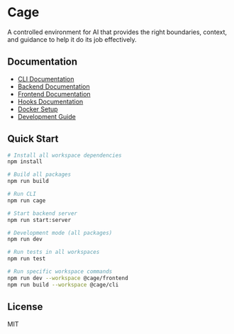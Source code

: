 # Cage

A controlled environment for AI that provides the right boundaries, context, and guidance to help it do its job effectively.

## Documentation

- [CLI Documentation](docs/CLI.md)
- [Backend Documentation](docs/BACKEND.md)
- [Frontend Documentation](docs/FRONTEND.md)
- [Hooks Documentation](docs/HOOKS.md)
- [Docker Setup](docs/DOCKER.md)
- [Development Guide](docs/DEVELOPMENT.md)

## Quick Start

```bash
# Install all workspace dependencies
npm install

# Build all packages
npm run build

# Run CLI
npm run cage

# Start backend server
npm run start:server

# Development mode (all packages)
npm run dev

# Run tests in all workspaces
npm run test

# Run specific workspace commands
npm run dev --workspace @cage/frontend
npm run build --workspace @cage/cli
```

## License

MIT